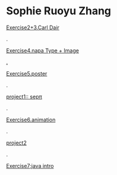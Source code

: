 <html>
<body>
<h1>Sophie Ruoyu Zhang</h1>
<p>
<a href="https://almightysophie.github.io/carl-dair/" >Exercise2+3.Carl Dair </a>
</p>

<bk>.</bk>
<p> <a href=" https://almightysophie.github.io/stylepicty/" >Exercise4.napa  Type + Image</p> 
    
<bk>.</bk>

<p>
<a href="https://posterexe.glitch.me" >Exercise5.poster</a> </p>

<bk>.</bk>

<p>
<a href="https://almightysophie.github.io/project1-/" >project1:: sepπ</a> </p>

<bk>.</bk>

<p>
    <a href="https://almightysophie.github.io/dynamiccomposition/" >Exercise6.animation</a> 
    </p>

<bk>.</bk>

<p>
    <a href=" https://almightysophie.github.io/project2/" >project2</a> 
    </p>
    
 <bk>.</bk>
<p>
        <a href="  https://industrious-nickel-methane.glitch.me" >Exercise7;java intro</a> 
        </p>

   

</body>
</html>
